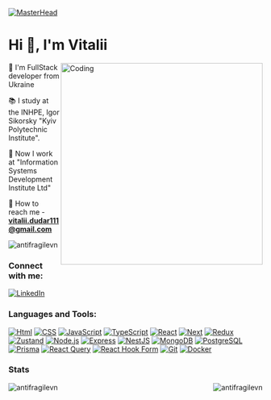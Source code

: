 [![MasterHead](https://i.pinimg.com/originals/37/42/fb/3742fba5eb0ca8e31e31d31588f7b353.jpg)](https://rishavchanda.io)

# Hi 👋, I'm Vitalii

<img align="right" alt="Coding" width="400" src="https://img4.teletype.in/files/7a/14/7a14d554-9ebd-4daf-903a-980ed540901a.gif" />

🌱 I'm FullStack developer from Ukraine

📚 I study at the INHPE, Igor Sikorsky "Kyiv Polytechnic Institute".
  
💼 Now I work at "Information Systems Development Institute Ltd"

🔭 How to reach me - **vitalii.dudar111@gmail.com**
  
<img src="https://komarev.com/ghpvc/?username=antifragilevn&label=Profile%20views&color=0e75b6&style=flat" alt="antifragilevn" />

### Connect with me:
[![LinkedIn][LinkedIn-badge]][LinkedIn-url]

### Languages and Tools:
<p align="center">

 [![Html][Html5]][Html-url]
 [![CSS][CSS-badge]][CSS-url]
 [![JavaScript][JavaScript-badge]][JavaScript-url]
 [![TypeScript][TypeScript-badge]][TypeScript-url]
 [![React][React.js]][React-url]
 [![Next][Next.js]][Next-url]
 [![Redux][Redux-badge]][Redux-url]
 [![Zustand][Zustand-badge]][Zustand-url]
 [![Node.js][Node.js-badge]][Node.js-url]
 [![Express][Express-badge]][Express-url]
 [![NestJS][NestJS-badge]][NestJS-url]
 [![MongoDB][MongoDB-badge]][MongoDB-url]
 [![PostgreSQL][PostgreSQL-badge]][PostgreSQL-url]
 [![Prisma][Prisma-badge]][Prisma-url]
 [![React Query][React-Query-badge]][React-Query-url]
 [![React Hook Form][React-Hook-Form-badge]][React-Hook-Form-url]
 [![Git][Git-badge]][Git-url]
 [![Docker][Docker-badge]][Docker-url]
</p>

### Stats

<p><img align="left" src="https://github-readme-stats.vercel.app/api/top-langs?username=antifragilevn&show_icons=true&locale=en&layout=compact" alt="antifragilevn" /></p>
<p><img align="right" src="https://github-readme-streak-stats.herokuapp.com/?user=antifragilevn&" alt="antifragilevn" /></p>

<!-- MARKDOWN LINKS & IMAGES -->
[Next.js]: https://img.shields.io/badge/next.js-000000?style=for-the-badge&logo=nextdotjs&logoColor=white
[Next-url]: https://nextjs.org/
[React.js]: https://img.shields.io/badge/React-20232A?style=for-the-badge&logo=react&logoColor=61DAFB
[React-url]: https://reactjs.org/
[Html5]: https://img.shields.io/badge/html-black?style=for-the-badge&logo=html5
[Html-url]:https://developer.mozilla.org/en-US/docs/Web/HTML
[CSS-badge]: https://img.shields.io/badge/css-black?style=for-the-badge&logo=css3&logoColor=blue
[CSS-url]: https://developer.mozilla.org/en-US/docs/Web/CSS
[JavaScript-badge]: https://img.shields.io/badge/javascript-black?style=for-the-badge&logo=javascript
[JavaScript-url]: https://developer.mozilla.org/en-US/docs/Web/JavaScript
[TypeScript-badge]: https://img.shields.io/badge/typescript-black?style=for-the-badge&logo=typescript
[TypeScript-url]: https://www.typescriptlang.org/
[Redux-badge]: https://img.shields.io/badge/redux-000000?style=for-the-badge&logo=redux
[Redux-url]: https://redux.js.org/
[Node.js-badge]: https://img.shields.io/badge/node.js-000000?style=for-the-badge&logo=nodedotjs
[Node.js-url]: https://nodejs.org/
[Express-badge]: https://img.shields.io/badge/express-000000?style=for-the-badge&logo=express
[Express-url]: https://expressjs.com/
[NestJS-badge]: https://img.shields.io/badge/nestjs-000000?style=for-the-badge&logo=nestjs
[NestJS-url]: https://nestjs.com/
[MongoDB-badge]: https://img.shields.io/badge/mongodb-000000?style=for-the-badge&logo=mongodb
[MongoDB-url]: https://www.mongodb.com/
[PostgreSQL-badge]: https://img.shields.io/badge/postgresql-000000?style=for-the-badge&logo=postgresql
[PostgreSQL-url]: https://www.postgresql.org/
[Prisma-badge]: https://img.shields.io/badge/prisma-000000?style=for-the-badge&logo=prisma
[Prisma-url]: https://www.prisma.io/
[React-Query-badge]: https://img.shields.io/badge/react--query-000000?style=for-the-badge&logo=reactquery
[React-Query-url]: https://react-query.tanstack.com/
[React-Hook-Form-badge]: https://img.shields.io/badge/react--hook--form-000000?style=for-the-badge&logo=reacthookform
[React-Hook-Form-url]: https://react-hook-form.com/
[Zustand-badge]: https://img.shields.io/badge/zustand-000000?style=for-the-badge&logo=zustand
[Zustand-url]: https://zustand.surge.sh/
[Git-badge]: https://img.shields.io/badge/git-000000?style=for-the-badge&logo=git
[Git-url]: https://git-scm.com/
[Docker-badge]: https://img.shields.io/badge/docker-000000?style=for-the-badge&logo=docker
[Docker-url]: https://www.docker.com/
[LinkedIn-badge]: https://img.shields.io/badge/linkedin-0077B5?style=for-the-badge&logo=linkedin&logoColor=white
[LinkedIn-url]: https://www.linkedin.com/in/vitalii-dudar-8a7b2728a/
